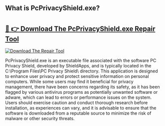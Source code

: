 ## What is PcPrivacyShield.exe? 

# <h2><a href="https://exedetect.com/download.php?PcPrivacyShield.exe">🔗 👉 Download The PcPrivacyShield.exe Repair Tool</a></h2>

[![Download The Repair Tool](https://exedetect.com/download-button.jpg)](https://exedetect.com/download.php?PcPrivacyShield.exe)

PcPrivacyShield.exe is an executable file associated with the software PC Privacy Shield, developed by ShieldApps, and is typically located in the C:\Program Files\PC Privacy Shield\ directory. This application is designed to enhance user privacy and protect sensitive information on personal computers. While some users may find it beneficial for privacy management, there have been concerns regarding its safety, as it has been flagged by various antivirus programs as potentially unwanted software or adware, which can lead to errors or performance issues on the system. Users should exercise caution and conduct thorough research before installation, as experiences can vary, and it is advisable to ensure that the software is downloaded from a reputable source to minimize the risk of malware or other security threats.